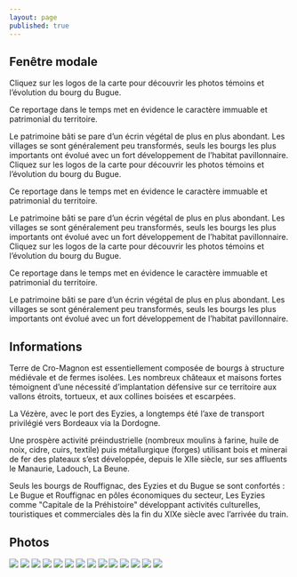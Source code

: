```yaml
---
layout: page
published: true
---
```


## Fenêtre modale
Cliquez sur les logos de la carte pour découvrir les photos témoins et l’évolution du bourg du Bugue.

Ce reportage dans le temps met en évidence le caractère immuable et patrimonial du territoire. 

Le patrimoine bâti se pare d’un écrin végétal de plus en plus abondant. Les villages se sont généralement peu transformés, seuls les bourgs les plus importants ont évolué avec un fort développement de l’habitat pavillonnaire.
Cliquez sur les logos de la carte pour découvrir les photos témoins et l’évolution du bourg du Bugue.

Ce reportage dans le temps met en évidence le caractère immuable et patrimonial du territoire. 

Le patrimoine bâti se pare d’un écrin végétal de plus en plus abondant. Les villages se sont généralement peu transformés, seuls les bourgs les plus importants ont évolué avec un fort développement de l’habitat pavillonnaire.
Cliquez sur les logos de la carte pour découvrir les photos témoins et l’évolution du bourg du Bugue.

Ce reportage dans le temps met en évidence le caractère immuable et patrimonial du territoire. 

Le patrimoine bâti se pare d’un écrin végétal de plus en plus abondant. Les villages se sont généralement peu transformés, seuls les bourgs les plus importants ont évolué avec un fort développement de l’habitat pavillonnaire.

## Informations
Terre de Cro-Magnon est essentiellement composée de bourgs à structure médiévale et de fermes isolées. Les nombreux châteaux et maisons fortes témoignent d’une nécessité d’implantation défensive sur ce territoire aux vallons étroits, tortueux, et aux collines boisées et escarpées.

La Vézère, avec le port des Eyzies, a longtemps été l’axe de transport privilégié vers Bordeaux via la Dordogne.

Une prospère activité préindustrielle (nombreux moulins à farine, huile de noix, cidre, cuirs, textile) puis métallurgique (forges) utilisant bois et minerai de fer des plateaux s’est développée, depuis le XIIe siècle, sur ses affluents le Manaurie, Ladouch, La Beune.

Seuls les bourgs de Rouffignac, des Eyzies et du Bugue se sont confortés : Le Bugue et Rouffignac en pôles économiques du secteur, Les Eyzies comme "Capitale de la Préhistoire" développant activités culturelles, touristiques et commerciales dès la fin du XIXe siècle avec l’arrivée du train.

## Photos
![](data/images/9/histoire/CRO_MAGNON_P18_02.jpg)
![](data/images/9/histoire/CRO_MAGNON_P18_03.jpg)
![](data/images/9/histoire/CRO_MAGNON_P18_04.jpg)
![](data/images/9/histoire/CRO_MAGNON_P19_02.jpg)
![](data/images/9/histoire/CRO_MAGNON_P19_03.jpg)
![](data/images/9/histoire/CRO_MAGNON_P19_04.jpg)
![](data/images/9/histoire/CRO_MAGNON_P20_01.jpg)
![](data/images/9/histoire/CRO_MAGNON_P20_02.jpg)
![](data/images/9/histoire/CRO_MAGNON_P20_03.jpg)
![](data/images/9/histoire/CRO_MAGNON_P20_04.jpg)
![](data/images/9/histoire/CRO_MAGNON_P21_01.jpg)
![](data/images/9/histoire/CRO_MAGNON_P21_02.jpg)
![](data/images/9/histoire/CRO_MAGNON_P21_03.jpg)
![](data/images/9/histoire/CRO_MAGNON_P21_04.jpg)